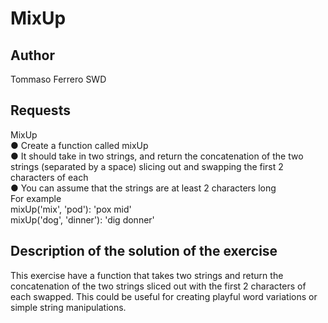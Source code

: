# MixUp

## Author

Tommaso Ferrero SWD

## Requests

MixUp  
● Create a function called mixUp  
● It should take in two strings, and return the concatenation of the two strings (separated by a space) slicing out and swapping the first 2 characters of each  
● You can assume that the strings are at least 2 characters long  
For example  
mixUp('mix', 'pod'): 'pox mid'  
mixUp('dog', 'dinner'): 'dig donner'  

## Description of the solution of the exercise

This exercise have a function that takes two  strings and return the concatenation of the two strings sliced out with the first 2 characters of each swapped.
This could be useful for creating playful word variations or simple string manipulations.
